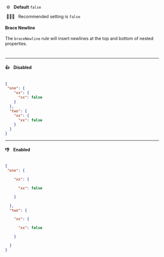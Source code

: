 &nbsp;⚙️&nbsp;&nbsp;&nbsp;**Default** `false`

&nbsp;💁🏽‍♀️&nbsp;&nbsp;&nbsp;Recommended setting is `false`

#### Brace Newline

The `braceNewline` rule will insert newlines at the top and bottom of nested properties.

#

---


#### 👍 &nbsp;&nbsp; Disabled

```json

{
 "one": {
    "xx": {
      "xx": false
    }
  },
  "two": {
    "xx": {
      "xx": false
    }
  }
}


```

---

#### 👎 &nbsp;&nbsp; Enabled

```json

{
 "one": {

    "xx": {

      "xx": false

    }

  },
  "two": {

    "xx": {

      "xx": false

    }

  }
}


```
